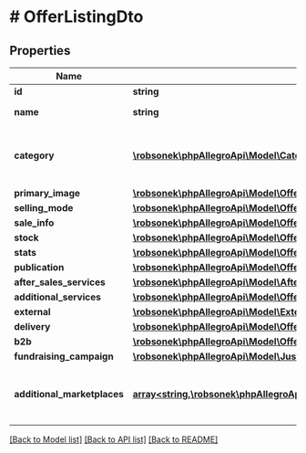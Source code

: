# # OfferListingDto

## Properties

Name | Type | Description | Notes
------------ | ------------- | ------------- | -------------
**id** | **string** | The offer ID. | [optional]
**name** | **string** | The title of the offer. | [optional]
**category** | [**\robsonek\phpAllegroApi\Model\Category**](Category.md) | The category to which the offer is listed for sale. | [optional]
**primary_image** | [**\robsonek\phpAllegroApi\Model\OfferListingDtoImage**](OfferListingDtoImage.md) |  | [optional]
**selling_mode** | [**\robsonek\phpAllegroApi\Model\OfferListingDtoV1SellingMode**](OfferListingDtoV1SellingMode.md) |  | [optional]
**sale_info** | [**\robsonek\phpAllegroApi\Model\OfferListingDtoV1SaleInfo**](OfferListingDtoV1SaleInfo.md) |  | [optional]
**stock** | [**\robsonek\phpAllegroApi\Model\OfferListingDtoV1Stock**](OfferListingDtoV1Stock.md) |  | [optional]
**stats** | [**\robsonek\phpAllegroApi\Model\OfferListingDtoV1Stats**](OfferListingDtoV1Stats.md) |  | [optional]
**publication** | [**\robsonek\phpAllegroApi\Model\OfferListingDtoV1Publication**](OfferListingDtoV1Publication.md) |  | [optional]
**after_sales_services** | [**\robsonek\phpAllegroApi\Model\AfterSalesServices**](AfterSalesServices.md) |  | [optional]
**additional_services** | [**\robsonek\phpAllegroApi\Model\OfferAdditionalServices**](OfferAdditionalServices.md) |  | [optional]
**external** | [**\robsonek\phpAllegroApi\Model\ExternalId**](ExternalId.md) |  | [optional]
**delivery** | [**\robsonek\phpAllegroApi\Model\OfferListingDtoV1Delivery**](OfferListingDtoV1Delivery.md) |  | [optional]
**b2b** | [**\robsonek\phpAllegroApi\Model\OfferListingDtoV1B2b**](OfferListingDtoV1B2b.md) |  | [optional]
**fundraising_campaign** | [**\robsonek\phpAllegroApi\Model\JustId**](JustId.md) |  | [optional]
**additional_marketplaces** | [**array<string,\robsonek\phpAllegroApi\Model\OfferListingDtoV1AdditionalMarketplace>**](OfferListingDtoV1AdditionalMarketplace.md) | Properties of the offer for each additional marketplace. | [optional]

[[Back to Model list]](../../README.md#models) [[Back to API list]](../../README.md#endpoints) [[Back to README]](../../README.md)
